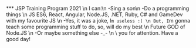 *** JSP Training Program  2021 \n I can:\n -Sing a son\n -Do a programming things \n JS ES6, React, Angular, Node.JS, .NET, Ruby, C# and GameDev with my favourite JS \n -Yes, it was a joke, I`m useless :( \n But, I`m gonna teach some programming stuff to do, so, will do my best \n Future GOD of Node.JS \n -Or maybe something else -_- \n \ you for attention. Have a good day! 
